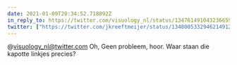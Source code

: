 ```yaml
---
date: 2021-01-09T20:34:52.718092Z
in_reply_to: https://twitter.com/visuology_nl/status/1347614910432366596?s=21
twitter: ["https://twitter.com/jkreeftmeijer/status/1348005332946214912"]
---
```

@visuology_nl@twitter.com Oh, Geen probleem, hoor. Waar staan die kapotte linkjes precies?
